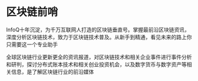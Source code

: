 # 

# 区块链前哨

InfoQ十年沉淀，为千万互联网人打造的区块链垂直号。掌握最前沿区块链资讯，深度分析区块链技术，致力于区块链技术普及。从新手到精通，看见未来的路上你只需要这一个专业助手

全球区块链行业更新更全的资讯报道，对区块链技术和相关企业事件进行事件分析和研判，探讨分布式账本技术和相关创业投资机会，以及数字货币与数字资产等相关信息，是了解区块链行业的前沿媒体

